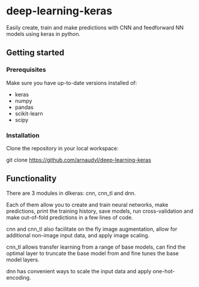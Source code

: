 # deep-learning-keras
Easily create, train and make predictions with CNN and feedforward NN models using keras in python.

## Getting started

### Prerequisites

Make sure you have up-to-date versions installed of:

  - keras
  - numpy
  - pandas
  - scikit-learn
  - scipy

### Installation

Clone the repository in your local workspace:

git clone https://github.com/arnaudvl/deep-learning-keras

## Functionality

There are 3 modules in dlkeras: cnn, cnn_tl and dnn.

Each of them allow you to create and train neural networks, make predictions,
print the training history, save models, run cross-validation and make out-of-fold predictions in a few lines of code.

cnn and cnn_tl also facilitate on the fly image augmentation, allow for additional non-image input data, and apply image scaling.

cnn_tl allows transfer learning from a range of base models, can find the optimal layer to truncate the base model from and fine tunes the base model layers.

dnn has convenient ways to scale the input data and apply one-hot-encoding.
